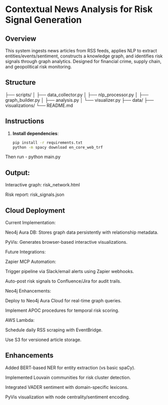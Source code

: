 # Contextual News Analysis for Risk Signal Generation

## Overview  
This system ingests news articles from RSS feeds, applies NLP to extract entities/events/sentiment, constructs a knowledge graph, and identifies risk signals through graph analytics. Designed for financial crime, supply chain, and geopolitical risk monitoring.

## Structure  

├── scripts/
│ ├── data_collector.py
│ ├── nlp_processor.py
│ ├── graph_builder.py
│ ├── analysis.py
│ └── visualizer.py
├── data/
├── visualizations/
└── README.md


## Instructions  
1. **Install dependencies**:  
   ```bash  
   pip install -r requirements.txt  
   python -m spacy download en_core_web_trf  

Then run - python main.py

## Output:

Interactive graph: risk_network.html

Risk report: risk_signals.json

## Cloud Deployment
Current Implementation:

Neo4j Aura DB: Stores graph data persistently with relationship metadata.

PyVis: Generates browser-based interactive visualizations.

Future Integrations:

Zapier MCP Automation:

Trigger pipeline via Slack/email alerts using Zapier webhooks.

Auto-post risk signals to Confluence/Jira for audit trails.

Neo4j Enhancements:

Deploy to Neo4j Aura Cloud for real-time graph queries.

Implement APOC procedures for temporal risk scoring.

AWS Lambda:

Schedule daily RSS scraping with EventBridge.

Use S3 for versioned article storage.

## Enhancements

Added BERT-based NER for entity extraction (vs basic spaCy).

Implemented Louvain communities for risk cluster detection.

Integrated VADER sentiment with domain-specific lexicons.

PyVis visualization with node centrality/sentiment encoding.

